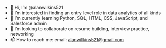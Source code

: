 - 👋 Hi, I’m @alanwilkins521
- 👀 I’m interested in finding an entry level role in data analytics of all kinds
- 🌱 I’m currently learning Python, SQL, HTML, CSS, JavaScript, and Salesforce admin
- 💞️ I’m looking to collaborate on resume building, interview practice, networking
- 📫 How to reach me: email: alanwilkins521@gmail.com

<!---
alanwilkins521/alanwilkins521 is a ✨ special ✨ repository because its `README.md` (this file) appears on your GitHub profile.
You can click the Preview link to take a look at your changes.
--->
